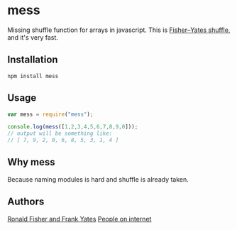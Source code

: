 mess
====

Missing shuffle function for arrays in javascript.
This is [Fisher–Yates shuffle](https://en.wikipedia.org/wiki/Fisher%E2%80%93Yates_shuffle), and it's very fast.

## Installation

```
npm install mess
```

## Usage

```javascript
var mess = require("mess");

console.log(mess([1,2,3,4,5,6,7,8,9,0]));
// output will be something like:
// [ 7, 9, 2, 0, 6, 8, 5, 3, 1, 4 ]
```

## Why mess

Because naming modules is hard and shuffle is already taken.

## Authors

[Ronald Fisher and Frank Yates](https://en.wikipedia.org/wiki/Fisher%E2%80%93Yates_shuffle)
[People on internet](http://stackoverflow.com/questions/6274339/how-can-i-shuffle-an-array-in-javascript#6274398)
